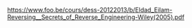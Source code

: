 https://www.foo.be/cours/dess-20122013/b/Eldad_Eilam-Reversing__Secrets_of_Reverse_Engineering-Wiley(2005).pdf
